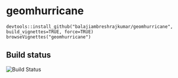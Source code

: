 # geomhurricane

```
devtools::install_github("balajiambreshrajkumar/geomhurricane", build_vignettes=TRUE, force=TRUE)
browseVignettes("geomhurricane")
```

## Build status

![Build Status](https://travis-ci.org/balajiambreshrajkumar/geomhurricane.svg?branch=master)
